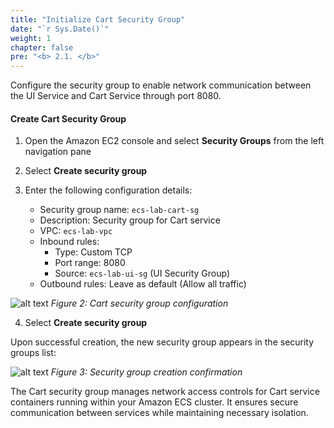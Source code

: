 ```yaml
---
title: "Initialize Cart Security Group"
date: "`r Sys.Date()`"
weight: 1
chapter: false
pre: "<b> 2.1. </b>"
---
```


Configure the security group to enable network communication between the UI Service and Cart Service through port 8080.

#### Create Cart Security Group

1. Open the Amazon EC2 console and select **Security Groups** from the left navigation pane

2. Select **Create security group**

3. Enter the following configuration details:
   - Security group name: `ecs-lab-cart-sg`
   - Description: Security group for Cart service
   - VPC: `ecs-lab-vpc`
   - Inbound rules:
     - Type: Custom TCP
     - Port range: 8080
     - Source: `ecs-lab-ui-sg` (UI Security Group)
   - Outbound rules: Leave as default (Allow all traffic)

![alt text](/images/2-prerequisites/2.1-cart-security-group/image.png)
*Figure 2: Cart security group configuration*

4. Select **Create security group**

Upon successful creation, the new security group appears in the security groups list:

![alt text](/images/2-prerequisites/2.1-cart-security-group/image-1.png)
*Figure 3: Security group creation confirmation*

The Cart security group manages network access controls for Cart service containers running within your Amazon ECS cluster. It ensures secure communication between services while maintaining necessary isolation.